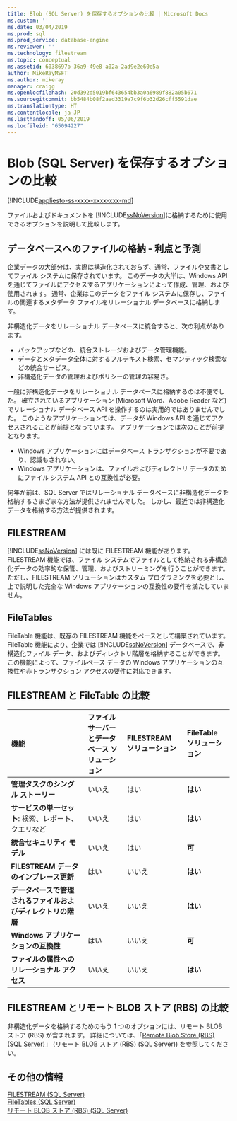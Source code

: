 ```yaml
---
title: Blob (SQL Server) を保存するオプションの比較 | Microsoft Docs
ms.custom: ''
ms.date: 03/04/2019
ms.prod: sql
ms.prod_service: database-engine
ms.reviewer: ''
ms.technology: filestream
ms.topic: conceptual
ms.assetid: 6038697b-36a9-49e8-a02a-2ad9e2e60e5a
author: MikeRayMSFT
ms.author: mikeray
manager: craigg
ms.openlocfilehash: 20d392d5019bf643654bb3a0a6989f882a05b671
ms.sourcegitcommit: bb5484b08f2aed3319a7c9f6b32d26cff5591dae
ms.translationtype: HT
ms.contentlocale: ja-JP
ms.lasthandoff: 05/06/2019
ms.locfileid: "65094227"
---
```

# <a name="compare-options-for-storing-blobs-sql-server"></a>Blob (SQL Server) を保存するオプションの比較

[!INCLUDE[appliesto-ss-xxxx-xxxx-xxx-md](../../includes/appliesto-ss-xxxx-xxxx-xxx-md.md)]

ファイルおよびドキュメントを [!INCLUDE[ssNoVersion](../../includes/ssnoversion-md.md)]に格納するために使用できるオプションを説明して比較します。

## <a name="Expectations"></a> データベースへのファイルの格納 - 利点と予測

企業データの大部分は、実際は構造化されておらず、通常、ファイルや文書としてファイル システムに保存されています。 このデータの大半は、Windows API を通じてファイルにアクセスするアプリケーションによって作成、管理、および使用されます。 通常、企業はこのデータをファイル システムに保存し、ファイルの関連するメタデータ ファイルをリレーショナル データベースに格納します。

非構造化データをリレーショナル データベースに統合すると、次の利点があります。

- バックアップなどの、統合ストレージおよびデータ管理機能。
- データとメタデータ全体に対するフルテキスト検索、セマンティック検索などの統合サービス。
- 非構造化データの管理およびポリシーの管理の容易さ。

一般に非構造化データをリレーショナル データベースに格納するのは不便でした。 確立されているアプリケーション (Microsoft Word、Adobe Reader など) でリレーショナル データベース API を操作するのは実用的ではありませんでした。 このようなアプリケーションでは、データが Windows API を通じてアクセスされることが前提となっています。 アプリケーションでは次のことが前提となります。

- Windows アプリケーションにはデータベース トランザクションが不要であり、認識もされない。
- Windows アプリケーションは、ファイルおよびディレクトリ データのためにファイル システム API との互換性が必要。

何年か前は、SQL Server ではリレーショナル データベースに非構造化データを格納するさまざまな方法が提供されませんでした。 しかし、最近では非構造化データを格納する方法が提供されます。

## <a name="Filestream"></a> FILESTREAM

[!INCLUDE[ssNoVersion](../../includes/ssnoversion-md.md)] には既に FILESTREAM 機能があります。 FILESTREAM 機能では、ファイル システムでファイルとして格納される非構造化データの効率的な保管、管理、およびストリーミングを行うことができます。 ただし、FILESTREAM ソリューションはカスタム プログラミングを必要とし、上で説明した完全な Windows アプリケーションの互換性の要件を満たしていません。

## <a name="FileTables"></a> FileTables

FileTable 機能は、既存の FILESTREAM 機能をベースとして構築されています。 FileTable 機能により、企業では [!INCLUDE[ssNoVersion](../../includes/ssnoversion-md.md)] データベースで、非構造化ファイル データ、およびディレクトリ階層を格納することができます。 この機能によって、ファイルベース データの Windows アプリケーションの互換性や非トランザクション アクセスの要件に対応できます。

## <a name="CompareFileTable"></a> FILESTREAM と FileTable の比較

|機能|ファイル サーバーとデータベース ソリューション|FILESTREAM ソリューション|FileTable ソリューション|
|:------|:--------------------------------|:------------------|:-----------------|
|**管理タスクのシングル ストーリー**|いいえ|はい|**はい**|
|**サービスの単一セット**: 検索、レポート、クエリなど|いいえ|はい|**はい**|
|**統合セキュリティ モデル**|いいえ|はい|**可**|
|**FILESTREAM データのインプレース更新**|はい|いいえ|**はい**|
|**データベースで管理されるファイルおよびディレクトリの階層**|いいえ|いいえ|**はい**|
|**Windows アプリケーションの互換性**|はい|いいえ|**可**|
|**ファイルの属性へのリレーショナル アクセス**|いいえ|いいえ|**はい**|

## <a name="CompareRBS"></a> FILESTREAM とリモート BLOB ストア (RBS) の比較

非構造化データを格納するためのもう 1 つのオプションには、リモート BLOB ストア (RBS) が含まれます。 詳細については、「[Remote Blob Store (RBS) (SQL Server)](remote-blob-store-rbs-sql-server.md)」 (リモート BLOB ストア (RBS) (SQL Server)) を参照してください。

## <a name="more"></a> その他の情報

[FILESTREAM &#40;SQL Server&#41;](../../relational-databases/blob/filestream-sql-server.md)  
[FileTables &#40;SQL Server&#41;](../../relational-databases/blob/filetables-sql-server.md)  
[リモート BLOB ストア &#40;RBS&#41; &#40;SQL Server&#41;](../../relational-databases/blob/remote-blob-store-rbs-sql-server.md)
